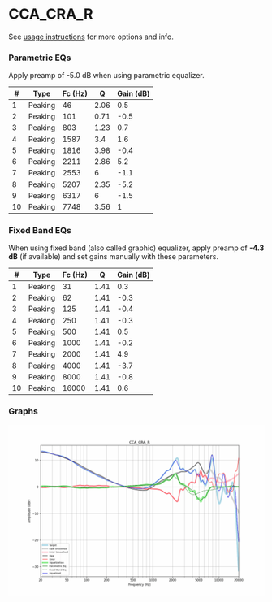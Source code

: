# CCA_CRA_R
See [usage instructions](https://github.com/jaakkopasanen/AutoEq#usage) for more options and info.

### Parametric EQs
Apply preamp of -5.0 dB when using parametric equalizer.

|   # | Type    |   Fc (Hz) |    Q |   Gain (dB) |
|-----|---------|-----------|------|-------------|
|   1 | Peaking |        46 | 2.06 |         0.5 |
|   2 | Peaking |       101 | 0.71 |        -0.5 |
|   3 | Peaking |       803 | 1.23 |         0.7 |
|   4 | Peaking |      1587 | 3.4  |         1.6 |
|   5 | Peaking |      1816 | 3.98 |        -0.4 |
|   6 | Peaking |      2211 | 2.86 |         5.2 |
|   7 | Peaking |      2553 | 6    |        -1.1 |
|   8 | Peaking |      5207 | 2.35 |        -5.2 |
|   9 | Peaking |      6317 | 6    |        -1.5 |
|  10 | Peaking |      7748 | 3.56 |         1   |

### Fixed Band EQs
When using fixed band (also called graphic) equalizer, apply preamp of **-4.3 dB** (if available) and set gains manually with these parameters.

|   # | Type    |   Fc (Hz) |    Q |   Gain (dB) |
|-----|---------|-----------|------|-------------|
|   1 | Peaking |        31 | 1.41 |         0.3 |
|   2 | Peaking |        62 | 1.41 |        -0.3 |
|   3 | Peaking |       125 | 1.41 |        -0.4 |
|   4 | Peaking |       250 | 1.41 |        -0.3 |
|   5 | Peaking |       500 | 1.41 |         0.5 |
|   6 | Peaking |      1000 | 1.41 |        -0.2 |
|   7 | Peaking |      2000 | 1.41 |         4.9 |
|   8 | Peaking |      4000 | 1.41 |        -3.7 |
|   9 | Peaking |      8000 | 1.41 |        -0.8 |
|  10 | Peaking |     16000 | 1.41 |         0.6 |

### Graphs
![](./CCA_CRA_R.png)
